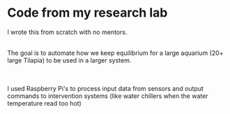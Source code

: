 # Code from my research lab
I wrote this from scratch with no mentors. <br><br>

The goal is to automate how we keep equilibrium for a large aquarium (20+ large Tilapia) to be used in a larger system. <br><br><br>


I used Raspberry Pi's to process input data from sensors and output commands to intervention systems (like water chillers when the water temperature read too hot)
